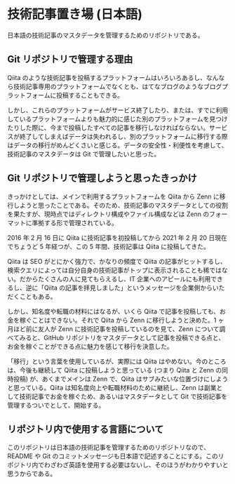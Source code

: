 # 技術記事置き場 (日本語)
日本語の技術記事のマスタデータを管理するためのリポジトリである。

## Git リポジトリで管理する理由
Qiita のような技術記事を投稿するプラットフォームはいろいろあるし、なんなら技術記事専用のプラットフォームでなくとも、はてなブログのようなブログプラットフォームに投稿することもできる。

しかし、これらのプラットフォームがサービス終了したり、または、すでに利用しているプラットフォームよりも魅力的に感じた別のプラットフォームを見つけたりした際に、今まで投稿したすべての記事を移行しなければならない。サービスが終了してしまえばデータは失われるし、別のプラットフォームに移行する際はデータの移行がめんどくさいと感じる。データの安全性・利便性を考慮して、技術記事のマスタデータは Git で管理したいと思った。

## Git リポジトリで管理しようと思ったきっかけ
きっかけとしては、メインで利用するプラットフォームを Qiita から Zenn に移行しようと思ったことである。そのため、技術記事のマスタデータとしての役割を果たすが、現時点ではディレクトリ構成やファイル構成などは Zenn のフォーマットに準拠する形で管理されている。

2016 年 2 月 16 日に Qiita に技術記事を初投稿してから 2021 年 2 月 20 日現在でちょうど 5 年経つが、この 5 年間、技術記事は Qiita に投稿してきた。

Qiita は SEO がとにかく強力で、かなりの頻度で Qiita の記事がヒットするし、検索クエリによっては自分自身の技術記事がトップに表示されることも稀ではない。だからたくさんの人に見てもらえるし、IT 企業へのアピールにも利用できるし、逆に「Qiita の記事を拝見しました」というメッセージを企業側からいただくこともある。

しかし、知名度や転職の材料にはなるが、いくら Qiita で記事を投稿しても、お金を稼ぐことはできない。それで Qiita から Zenn に移行しようと決めた。1 ヶ月ほど前に友人が Zenn に技術記事を投稿しているのを見て、Zenn について調べてみると、GitHub リポジトリをマスタデータとして記事を投稿できる点と、お金を稼ぐことができる点に魅力を感じて移行を決意した。

「移行」という言葉を使用しているが、実際には Qiita はやめない。今のところは、今後も継続して Qiita に投稿しようと思っている (つまり Qiita と Zenn の同時投稿) が、あくまでメインは Zenn で、Qiita はサブみたいな位置づけにしようと思っている。Qiita は知名度向上や転職材料のために継続し、Zenn は副業として技術記事でお金を稼ぐため、あるいはマスタデータとして Git で技術記事を管理するついでとして、開始する。

## リポジトリ内で使用する言語について
このリポジトリは日本語の技術記事を管理するためのリポジトリなので、README や Git のコミットメッセージも日本語で記述することにする。このリポジトリ内でわざわざ英語を使用する必要はないし、そのほうがわかりやすいと思うからである。
